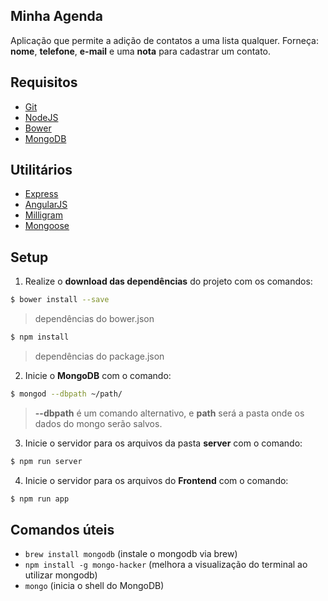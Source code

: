 ## Minha Agenda

Aplicação que permite a adição de contatos a uma lista qualquer. 
Forneça: **nome**, **telefone**, **e-mail** e uma **nota** para cadastrar um contato.


## Requisitos

- [Git][git]
- [NodeJS][nodejs]
- [Bower][bower]
- [MongoDB][mongodb]

## Utilitários

- [Express][express]
- [AngularJS][angularjs]
- [Milligram][milligram]
- [Mongoose][mongoose]

## Setup

1. Realize o **download das dependências** do projeto com os comandos:

```sh
$ bower install --save
```

> dependências do bower.json

```sh
$ npm install
```

> dependências do package.json

2. Inicie o **MongoDB** com o comando:

```sh
$ mongod --dbpath ~/path/
```

> **--dbpath** é um comando alternativo, e **path** será a pasta onde os dados do mongo serão salvos.

3. Inicie o servidor para os arquivos da pasta **server** com o comando:

```sh
$ npm run server
```

4. Inicie o servidor para os arquivos do **Frontend** com o comando:

```sh
$ npm run app
```

## Comandos úteis

- `brew install mongodb` (instale o mongodb via brew)
- `npm install -g mongo-hacker` (melhora a visualização do terminal ao utilizar mongodb)
- `mongo` (inicia o shell do MongoDB)


[git]: http://git-scm.com/downloads/  "Git"
[nodejs]: https://nodejs.org/en/  "Nodejs"
[bower]: https://bower.io/ "Bower"
[mongodb]: https://www.mongodb.com/download-center?jmp=nav#community/  "MongoDB"
[heroku]: https://devcenter.heroku.com/articles/heroku-command-line/  "Heroku CLI"
[milligram]: https://milligram.github.io/  "Milligram"
[express]: http://expressjs.com/  "Express"
[angularjs]: https://angularjs.org/  "AngularJS"
[mongoose]: http://mongoosejs.com/  "Mongoose"
